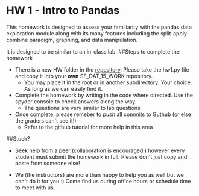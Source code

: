 # HW 1 - Intro to Pandas

This homework is designed to assess your familiarity with the pandas data exploration module along with its many features including the split-apply-combine paradigm, graphing, and data manipulation. 

It is designed to be similar to an in-class lab. 
##Steps to complete the homework

* There is a new HW folder in the [repository](http://github.com/sinanuozdemir/SF_DAT_15//tree/master/hw). 
Please take the hw1.py file and copy it into your **own** SF\_DAT\_15\_WORK repository.
	* You may place it in the root or in another subdirectory. Your choice. As long as we can easily find it.
* Complete the homework by writing in the code where directed. Use the spyder console to check answers along the way.
	* The questions are very similar to lab questions
* Once complete, please remeber to *push* all commits to Guthub (or else the graders can't see it!) 
	* Refer to the github tutorial for more help in this area




##Stuck?
* Seek help from a peer (collaboration is encouraged!) however every student must submit the homework in full. Please don't just copy and paste from someone else!

* We (the instructors) are more than happy to help you as well but we can't do it for you :) Come find us during office hours or schedule time to meet with us.

